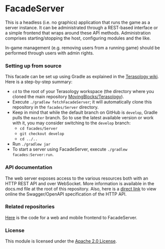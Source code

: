 # FacadeServer

This is a headless (i.e. no graphics) application that runs the game as a server instance.
It can be administrated through a REST-based interface or a simple frontend that wraps around these API methods.
Administration comprises starting/stopping the host, configuring modules and the like.

In-game management (e.g. removing users from a running game) should be performed through users with admin rights.

### Setting up from source

This facade can be set up using Gradle as explained in the [Terasology wiki](https://github.com/MovingBlocks/Terasology/wiki/Codebase-Structure#facades).
Here is a step-by-step summary:
* `cd` to the root of your Terasology workspace (the directory where you cloned the main repository [MovingBlocks/Terasology](https://github.com/MovingBlocks/Terasology)).
* Execute `./gradlew fetchFacadeServer`; it will automatically clone this repository in the `facades/Server` directory.
* Keep in mind that while the default branch on GitHub is `develop`, Gradle pulls the `master` branch. So to use the latest available version or work with it, you may consider switching to the `develop` branch:
    * `cd facades/Server`
    * `git checkout develop`
    * `cd ../..`
* Run `./gradlew jar`
* To start a server using FacadeServer, execute `./gradlew facades:Server:run`.

### API documentation

The web server exposes access to the various resources both with an HTTP REST API and over WebSocket.
More information is available in the docs.md file at the root of this repository.
Also, here is a [direct link](http://petstore.swagger.io/?url=https://raw.githubusercontent.com/gianluca-nitti/FacadeServer/rest-methods/src/main/resources/web/swagger.json#/) to view online the Swagger/OpenAPI specification of the HTTP API.

### Related repositories
[Here](https://github.com/gianluca-nitti/FacadeServer-frontend) is the code for a web and mobile frontend to FacadeServer.

### License

This module is licensed under the [Apache 2.0 License](http://www.apache.org/licenses/LICENSE-2.0.html).
